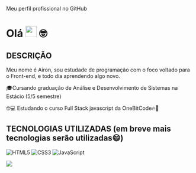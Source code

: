 Meu perfil profissional no GitHub

# Olá <img src="https://media.giphy.com/media/hvRJCLFzcasrR4ia7z/giphy.gif" width="30"> 🤓

## DESCRIÇÃO

Meu nome é Airon, sou estudade de programação com o foco voltado para o Front-end, e todo dia aprendendo algo novo.

🎓Cursando graduação de Análise e Desenvolvimento de Sistemas na Estácio (5/5 semestre)

🤓💻 Estudando o curso Full Stack javascript da OneBitCode🔥🤘

## TECNOLOGIAS UTILIZADAS (em breve mais tecnologias serão utilizadas😄)

![HTML5](https://img.shields.io/badge/-HTML5-232323?style=flat&labelColor=E34F26&logo=html5&logoColor=ffffff)
![CSS3](https://img.shields.io/badge/-CSS3-232323?style=flat&labelColor=1572B6&logo=css3&logoColor=ffffff)
![JavaScript](https://img.shields.io/badge/-JavaScript-232323?style=flat&labelColor=000000&logo=javascript&logoColor=F7DF1E)

<p align="left">
  <img src="https://github.com/demartini/demartini/blob/master/code.gif">
</p>
